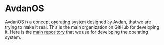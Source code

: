 # AvdanOS

AvdanOS is a concept operating system designed by [Avdan](https://www.youtube.com/c/Avdan), that we are trying to make it real.
This is the main organization on GitHub for developing it. Here is the [main repository](https://github.com/Avdan-OS/AvdanOS) that we use for developing the operating system.
